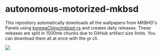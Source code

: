# autonomous-motorized-mkbsd

This repository automatically downloads all the wallpapers from MKBHD's Panels using [korewaChino/mkbsd-rs](https://github.com/korewaChino/mkbsd-rs) and creates daily releases. These releases are split in 1500mb chunks due to GitHub artifact size limits. You can download them all at once with the `gh` cli.

![](https://files.catbox.moe/a3rmgo.gif)
